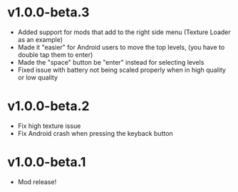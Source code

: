 # v1.0.0-beta.3 
- Added support for mods that add to the right side menu (Texture Loader as an example)
- Made it "easier" for Android users to move the top levels, (you have to double tap them to enter)
- Made the "space" button be "enter" instead for selecting levels
- Fixed issue with battery not being scaled properly when in high quality or low quality
# v1.0.0-beta.2
- Fix high texture issue
- Fix Android crash when pressing the keyback button
# v1.0.0-beta.1
- Mod release!
